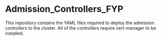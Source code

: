 # Admission_Controllers_FYP
This repository contains the YAML files required to deploy the admission controllers to the cluster.
All of the controllers require cert-manager to be installed.
